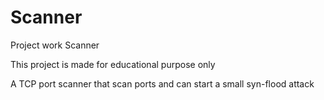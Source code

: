 # Scanner
Project work Scanner

This project is made for educational purpose only

A TCP port scanner that scan ports and can start a small syn-flood attack
